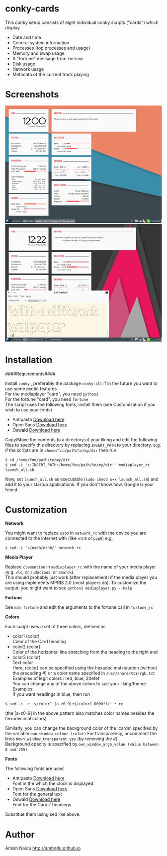 conky-cards
===========

This conky setup consists of eight individual conky scripts ("cards") which display
* Date and time
* General system information
* Processes (top processes and usage)
* Memory and swap usage
* A "fortune" message from `fortune`
* Disk usage
* Network usage
* Metadata of the current track playing

Screenshots
===========

![Screenshot 1](screenshots/screenshot1.jpg)
![Screenshot 2](screenshots/screenshot2.jpg)

Installation
===========

####Requirements####

Install `conky` , preferably the package `conky-all` if in the future you want to use some exotic features  
For the mediaplayer "card", you need `python3`  
For the fortune "card", you need `fortune`  
The script uses the following fonts, install them
(see Customization if you wish to use your fonts)
* Antipasto [Download here](http://www.dafont.com/antipasto.font)
* Open Sans [Download here](http://www.fontsquirrel.com/fonts/open-sans)
* Oswald [Download here](http://www.fontsquirrel.com/fonts/oswald)

Copy/Move the contents to a directory of your liking and edit the following files to specify this directory by replacing `INSERT_PATH` to your directory. e.g. if the scripts are in `/home/foo/path/to/my/dir` then run
```
$ cd /home/foo/path/to/my/dir
$ sed -i 's:INSERT_PATH:/home/foo/path/to/my/dir:' mediaplayer_rc launch_all.sh
```

Now, set `launch_all.sh` as executable (`sudo chmod u+x launch_all.sh`) and add it to your startup applications. If you don't know how, Google is your friend.


Customization
=================

**Network**

You might want to replace `usb0` in `network_rc` with the device you are connected to the internet with (like `eth0` or `ppp0`)  e.g.
```
$ sed -i 's/usb0/eth0/' network_rc
```

**Media Player**

Replace `clementine` in `mediaplayer_rc` with the name of your media player (e.g. `vlc`, or `audacious`, or `amarok`).  
This should probably just work (after replacement) if the media player you are using implements MPRIS 2.0 (most players do).
To customize the output, you might want to see `python3 mediaplayer.py --help`

**Fortune**

See `man fortune` and edit the arguments to the fortune call in `fortune_rc`


**Colors**

Each script uses a set of three colors, defined as
* color1 (color)  
Color of the Card heading
* color2 (color)  
Color of the horizontal line stretching from the heading to the right end
* color3 (color)  
Text color  
Here, (color) can be specified using the hexadecimal notation (without the preceding #) or a color name specified in `/usr/share/X11/rgb.txt`  
Examples of legit colors : red, blue, 20efef  
You can change any of the above colors to suit your liking/theme
Examples:  
If you want headings in blue, then run  
```
$ sed -i -r 's/color1 [a-z0-9]+$/color1 0000ff/' *_rc

```
(the [a-z0-9] in the above pattern also matches color names besides the hexadecimal colors)

Similarly, you can change the background color of the 'cards' specified by the variable `own_window_colour (color)`
For transparency, uncomment the lines `#own_window_transparent yes` (by removing the #).  
Background opacity is specified by `own_window_argb_value (value between 0 and 255)`


**Fonts**

The following fonts are used
* Antipasto [Download here](http://www.dafont.com/antipasto.font)  
Font in the which the clock is displayed
* Open Sans [Download here](http://www.fontsquirrel.com/fonts/open-sans)  
Font for the general text
* Oswald [Download here](http://www.fontsquirrel.com/fonts/oswald)  
Font for the Cards' headings

Substitue them using sed like above.



Author
========
Amish Naidu  http://amhndu.github.io
